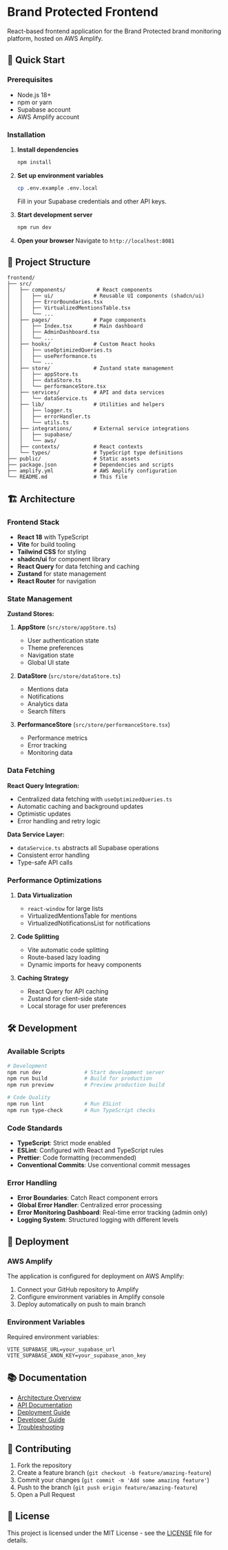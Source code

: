 # Brand Protected Frontend

React-based frontend application for the Brand Protected brand monitoring platform, hosted on AWS Amplify.

## 🚀 Quick Start

### Prerequisites
- Node.js 18+
- npm or yarn
- Supabase account
- AWS Amplify account

### Installation

1. **Install dependencies**
   ```bash
   npm install
   ```

2. **Set up environment variables**
   ```bash
   cp .env.example .env.local
   ```
   Fill in your Supabase credentials and other API keys.

3. **Start development server**
   ```bash
   npm run dev
   ```

4. **Open your browser**
   Navigate to `http://localhost:8081`

## 📁 Project Structure

```
frontend/
├── src/
│   ├── components/          # React components
│   │   ├── ui/             # Reusable UI components (shadcn/ui)
│   │   ├── ErrorBoundaries.tsx
│   │   ├── VirtualizedMentionsTable.tsx
│   │   └── ...
│   ├── pages/              # Page components
│   │   ├── Index.tsx       # Main dashboard
│   │   ├── AdminDashboard.tsx
│   │   └── ...
│   ├── hooks/              # Custom React hooks
│   │   ├── useOptimizedQueries.ts
│   │   ├── usePerformance.ts
│   │   └── ...
│   ├── store/              # Zustand state management
│   │   ├── appStore.ts
│   │   ├── dataStore.ts
│   │   └── performanceStore.tsx
│   ├── services/           # API and data services
│   │   └── dataService.ts
│   ├── lib/                # Utilities and helpers
│   │   ├── logger.ts
│   │   ├── errorHandler.ts
│   │   └── utils.ts
│   ├── integrations/       # External service integrations
│   │   ├── supabase/
│   │   └── aws/
│   ├── contexts/           # React contexts
│   └── types/              # TypeScript type definitions
├── public/                 # Static assets
├── package.json            # Dependencies and scripts
├── amplify.yml             # AWS Amplify configuration
└── README.md               # This file
```

## 🏗️ Architecture

### Frontend Stack
- **React 18** with TypeScript
- **Vite** for build tooling
- **Tailwind CSS** for styling
- **shadcn/ui** for component library
- **React Query** for data fetching and caching
- **Zustand** for state management
- **React Router** for navigation

### State Management

**Zustand Stores:**

1. **AppStore** (`src/store/appStore.ts`)
   - User authentication state
   - Theme preferences
   - Navigation state
   - Global UI state

2. **DataStore** (`src/store/dataStore.ts`)
   - Mentions data
   - Notifications
   - Analytics data
   - Search filters

3. **PerformanceStore** (`src/store/performanceStore.tsx`)
   - Performance metrics
   - Error tracking
   - Monitoring data

### Data Fetching

**React Query Integration:**
- Centralized data fetching with `useOptimizedQueries.ts`
- Automatic caching and background updates
- Optimistic updates
- Error handling and retry logic

**Data Service Layer:**
- `dataService.ts` abstracts all Supabase operations
- Consistent error handling
- Type-safe API calls

### Performance Optimizations

1. **Data Virtualization**
   - `react-window` for large lists
   - VirtualizedMentionsTable for mentions
   - VirtualizedNotificationsList for notifications

2. **Code Splitting**
   - Vite automatic code splitting
   - Route-based lazy loading
   - Dynamic imports for heavy components

3. **Caching Strategy**
   - React Query for API caching
   - Zustand for client-side state
   - Local storage for user preferences

## 🛠️ Development

### Available Scripts

```bash
# Development
npm run dev              # Start development server
npm run build            # Build for production
npm run preview          # Preview production build

# Code Quality
npm run lint             # Run ESLint
npm run type-check       # Run TypeScript checks
```

### Code Standards

- **TypeScript**: Strict mode enabled
- **ESLint**: Configured with React and TypeScript rules
- **Prettier**: Code formatting (recommended)
- **Conventional Commits**: Use conventional commit messages

### Error Handling

- **Error Boundaries**: Catch React component errors
- **Global Error Handler**: Centralized error processing
- **Error Monitoring Dashboard**: Real-time error tracking (admin only)
- **Logging System**: Structured logging with different levels

## 🚀 Deployment

### AWS Amplify

The application is configured for deployment on AWS Amplify:

1. Connect your GitHub repository to Amplify
2. Configure environment variables in Amplify console
3. Deploy automatically on push to main branch

### Environment Variables

Required environment variables:

```env
VITE_SUPABASE_URL=your_supabase_url
VITE_SUPABASE_ANON_KEY=your_supabase_anon_key
```

## 📚 Documentation

- [Architecture Overview](../docs/architecture.md)
- [API Documentation](../docs/api.md)
- [Deployment Guide](../docs/deployment.md)
- [Developer Guide](../docs/development.md)
- [Troubleshooting](../docs/troubleshooting.md)

## 🤝 Contributing

1. Fork the repository
2. Create a feature branch (`git checkout -b feature/amazing-feature`)
3. Commit your changes (`git commit -m 'Add some amazing feature'`)
4. Push to the branch (`git push origin feature/amazing-feature`)
5. Open a Pull Request

## 📄 License

This project is licensed under the MIT License - see the [LICENSE](LICENSE) file for details.
